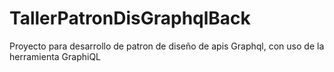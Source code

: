 # TallerPatronDisGraphqlBack
Proyecto para desarrollo de patron de diseño de apis Graphql, con uso de la herramienta GraphiQL
